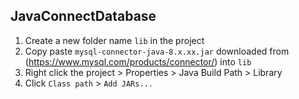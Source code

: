 ## JavaConnectDatabase
1. Create a new folder name `lib` in the project
2. Copy paste `mysql-connector-java-8.x.xx.jar` downloaded from (https://www.mysql.com/products/connector/) into `lib`
3. Right click the project > Properties > Java Build Path > Library
4. Click `Class path` > `Add JARs...`
